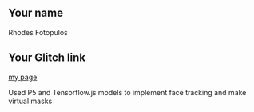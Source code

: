 ## Your name
Rhodes Fotopulos
## Your Glitch link
[my page](https://rhodes-a8.glitch.me)

Used P5 and Tensorflow.js models to implement face tracking and make virtual masks